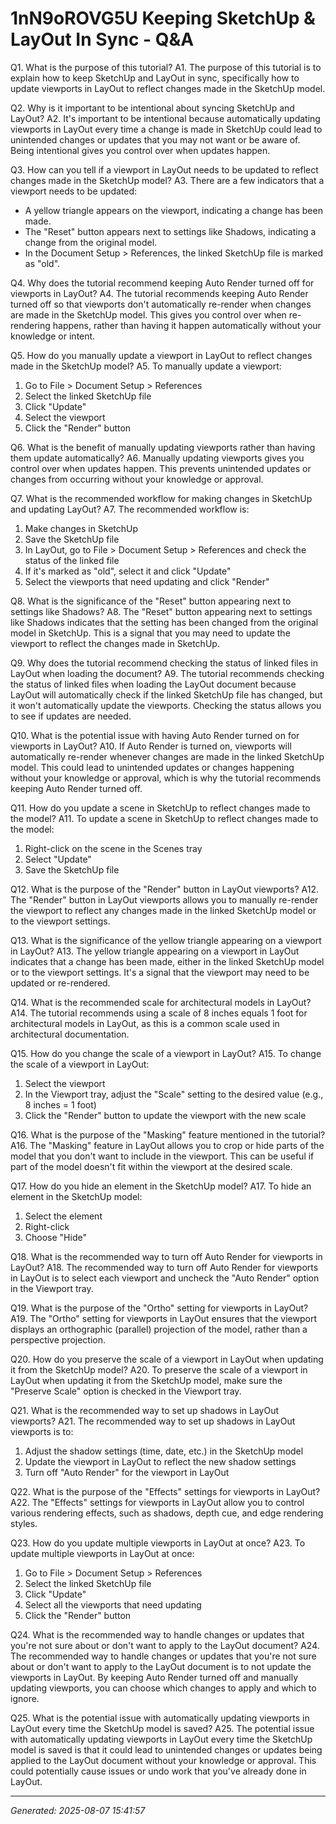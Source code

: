 # 1nN9oROVG5U Keeping SketchUp & LayOut In Sync - Q&A

Q1. What is the purpose of this tutorial?
A1. The purpose of this tutorial is to explain how to keep SketchUp and LayOut in sync, specifically how to update viewports in LayOut to reflect changes made in the SketchUp model.

Q2. Why is it important to be intentional about syncing SketchUp and LayOut?
A2. It's important to be intentional because automatically updating viewports in LayOut every time a change is made in SketchUp could lead to unintended changes or updates that you may not want or be aware of. Being intentional gives you control over when updates happen.

Q3. How can you tell if a viewport in LayOut needs to be updated to reflect changes made in the SketchUp model?
A3. There are a few indicators that a viewport needs to be updated:
- A yellow triangle appears on the viewport, indicating a change has been made.
- The "Reset" button appears next to settings like Shadows, indicating a change from the original model.
- In the Document Setup > References, the linked SketchUp file is marked as "old".

Q4. Why does the tutorial recommend keeping Auto Render turned off for viewports in LayOut?
A4. The tutorial recommends keeping Auto Render turned off so that viewports don't automatically re-render when changes are made in the SketchUp model. This gives you control over when re-rendering happens, rather than having it happen automatically without your knowledge or intent.

Q5. How do you manually update a viewport in LayOut to reflect changes made in the SketchUp model?
A5. To manually update a viewport:
1. Go to File > Document Setup > References
2. Select the linked SketchUp file
3. Click "Update"
4. Select the viewport
5. Click the "Render" button

Q6. What is the benefit of manually updating viewports rather than having them update automatically?
A6. Manually updating viewports gives you control over when updates happen. This prevents unintended updates or changes from occurring without your knowledge or approval.

Q7. What is the recommended workflow for making changes in SketchUp and updating LayOut?
A7. The recommended workflow is:
1. Make changes in SketchUp
2. Save the SketchUp file
3. In LayOut, go to File > Document Setup > References and check the status of the linked file
4. If it's marked as "old", select it and click "Update"
5. Select the viewports that need updating and click "Render"

Q8. What is the significance of the "Reset" button appearing next to settings like Shadows?
A8. The "Reset" button appearing next to settings like Shadows indicates that the setting has been changed from the original model in SketchUp. This is a signal that you may need to update the viewport to reflect the changes made in SketchUp.

Q9. Why does the tutorial recommend checking the status of linked files in LayOut when loading the document?
A9. The tutorial recommends checking the status of linked files when loading the LayOut document because LayOut will automatically check if the linked SketchUp file has changed, but it won't automatically update the viewports. Checking the status allows you to see if updates are needed.

Q10. What is the potential issue with having Auto Render turned on for viewports in LayOut?
A10. If Auto Render is turned on, viewports will automatically re-render whenever changes are made in the linked SketchUp model. This could lead to unintended updates or changes happening without your knowledge or approval, which is why the tutorial recommends keeping Auto Render turned off.

Q11. How do you update a scene in SketchUp to reflect changes made to the model?
A11. To update a scene in SketchUp to reflect changes made to the model:
1. Right-click on the scene in the Scenes tray
2. Select "Update"
3. Save the SketchUp file

Q12. What is the purpose of the "Render" button in LayOut viewports?
A12. The "Render" button in LayOut viewports allows you to manually re-render the viewport to reflect any changes made in the linked SketchUp model or to the viewport settings.

Q13. What is the significance of the yellow triangle appearing on a viewport in LayOut?
A13. The yellow triangle appearing on a viewport in LayOut indicates that a change has been made, either in the linked SketchUp model or to the viewport settings. It's a signal that the viewport may need to be updated or re-rendered.

Q14. What is the recommended scale for architectural models in LayOut?
A14. The tutorial recommends using a scale of 8 inches equals 1 foot for architectural models in LayOut, as this is a common scale used in architectural documentation.

Q15. How do you change the scale of a viewport in LayOut?
A15. To change the scale of a viewport in LayOut:
1. Select the viewport
2. In the Viewport tray, adjust the "Scale" setting to the desired value (e.g., 8 inches = 1 foot)
3. Click the "Render" button to update the viewport with the new scale

Q16. What is the purpose of the "Masking" feature mentioned in the tutorial?
A16. The "Masking" feature in LayOut allows you to crop or hide parts of the model that you don't want to include in the viewport. This can be useful if part of the model doesn't fit within the viewport at the desired scale.

Q17. How do you hide an element in the SketchUp model?
A17. To hide an element in the SketchUp model:
1. Select the element
2. Right-click
3. Choose "Hide"

Q18. What is the recommended way to turn off Auto Render for viewports in LayOut?
A18. The recommended way to turn off Auto Render for viewports in LayOut is to select each viewport and uncheck the "Auto Render" option in the Viewport tray.

Q19. What is the purpose of the "Ortho" setting for viewports in LayOut?
A19. The "Ortho" setting for viewports in LayOut ensures that the viewport displays an orthographic (parallel) projection of the model, rather than a perspective projection.

Q20. How do you preserve the scale of a viewport in LayOut when updating it from the SketchUp model?
A20. To preserve the scale of a viewport in LayOut when updating it from the SketchUp model, make sure the "Preserve Scale" option is checked in the Viewport tray.

Q21. What is the recommended way to set up shadows in LayOut viewports?
A21. The recommended way to set up shadows in LayOut viewports is to:
1. Adjust the shadow settings (time, date, etc.) in the SketchUp model
2. Update the viewport in LayOut to reflect the new shadow settings
3. Turn off "Auto Render" for the viewport in LayOut

Q22. What is the purpose of the "Effects" settings for viewports in LayOut?
A22. The "Effects" settings for viewports in LayOut allow you to control various rendering effects, such as shadows, depth cue, and edge rendering styles.

Q23. How do you update multiple viewports in LayOut at once?
A23. To update multiple viewports in LayOut at once:
1. Go to File > Document Setup > References
2. Select the linked SketchUp file
3. Click "Update"
4. Select all the viewports that need updating
5. Click the "Render" button

Q24. What is the recommended way to handle changes or updates that you're not sure about or don't want to apply to the LayOut document?
A24. The recommended way to handle changes or updates that you're not sure about or don't want to apply to the LayOut document is to not update the viewports in LayOut. By keeping Auto Render turned off and manually updating viewports, you can choose which changes to apply and which to ignore.

Q25. What is the potential issue with automatically updating viewports in LayOut every time the SketchUp model is saved?
A25. The potential issue with automatically updating viewports in LayOut every time the SketchUp model is saved is that it could lead to unintended changes or updates being applied to the LayOut document without your knowledge or approval. This could potentially cause issues or undo work that you've already done in LayOut.

---
*Generated: 2025-08-07 15:41:57*

